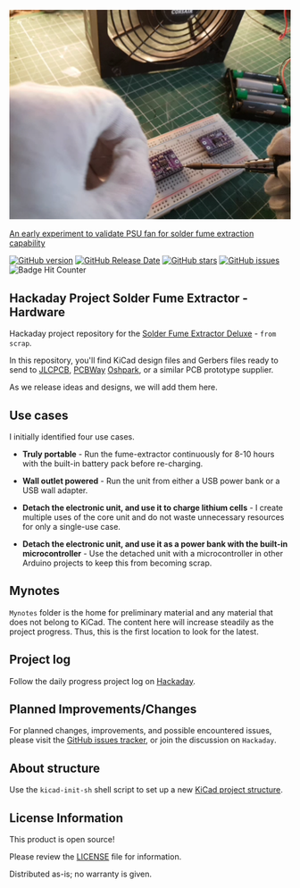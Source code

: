 
![Placeholder for missing photographs](./images/fumeclip.png)

[An early experiment to validate PSU fan for solder fume extraction capability](./images/fumeclip.png)

[![GitHub version](https://img.shields.io/github/release/berrak/solder-fume-extractor-hw.svg?logo=github&logoColor=ffffff)](https://github.com/berrak/solder-fume-extractor-hw/releases/latest)
[![GitHub Release Date](https://img.shields.io/github/release-date/berrak/solder-fume-extractor-hw.svg?logo=github&logoColor=ffffff)](https://github.com/berrak/solder-fume-extractor-hw/releases/latest)
[![GitHub stars](https://img.shields.io/github/stars/berrak/solder-fume-extractor-hw.svg?logo=github&logoColor=ffffff)](https://github.com/berrak/solder-fume-extractor-hw/stargazers)
[![GitHub issues](https://img.shields.io/github/issues/berrak/solder-fume-extractor-hw.svg?logo=github&logoColor=ffffff)](https://github.com/berrak/solder-fume-extractor-hw/issues)
![Badge Hit Counter](https://visitor-badge.laobi.icu/badge?page_id=berrak_berrak/solder-fume-extractor-hw)


## Hackaday Project Solder Fume Extractor - Hardware

Hackaday project repository for the [Solder Fume Extractor Deluxe](https://hackaday.io/project/187925-solder-fume-extraction-station-deluxe-from-scrap) - `from scrap`.

In this repository, you'll find KiCad design files and Gerbers files ready to send to [JLCPCB](https://jlcpcb.com), [PCBWay](https://www.pcbway.com) [Oshpark](https://oshpark.com), or a similar PCB prototype supplier.

As we release ideas and designs, we will add them here.

## Use cases

I initially identified four use cases.

- **Truly portable**
        - Run the fume-extractor continuously for 8-10 hours with the built-in battery pack before re-charging.

- **Wall outlet powered**
        - Run the unit from either a USB power bank or a USB wall adapter.

- **Detach the electronic unit, and use it to charge lithium cells**
        - I create multiple uses of the core unit and do not waste unnecessary resources for only a single-use case.

- **Detach the electronic unit, and use it as a power bank with the built-in microcontroller**
        - Use the detached unit with a microcontroller in other Arduino projects to keep this from becoming scrap.


## Mynotes

`Mynotes` folder is the home for preliminary material and any material that does not belong to KiCad. The content here will increase steadily as the project progress. Thus, this is the first location to look for the latest.

## Project log

Follow the daily progress project log on [Hackaday](https://hackaday.io/project/187925-solder-fume-extraction-station-deluxe-from-scrap). 


## Planned Improvements/Changes

For planned changes, improvements, and possible encountered issues, please visit the [GitHub issues tracker](https://github.com/berrak/solder-fume-extractor-hw/issues), or join the discussion on `Hackaday`.

## About structure

Use the `kicad-init-sh` shell script to set up a new [KiCad project structure](https://github.com/berrak/kicad-init-file-structure).

## License Information

This product is open source!

Please review the [LICENSE](./LICENSE.md) file for information.

Distributed as-is; no warranty is given.
